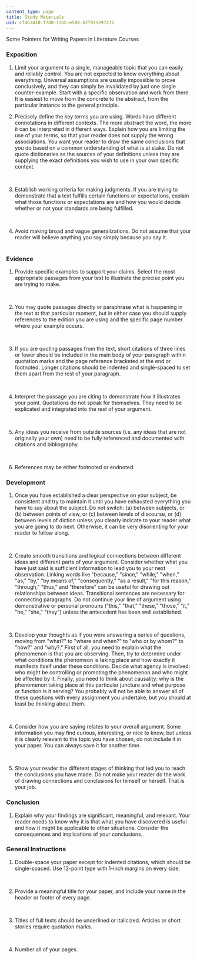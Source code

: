 ```yaml
---
content_type: page
title: Study Materials
uid: cf463418-f7d0-13bb-e588-b2f915297272
---
```


Some Pointers for Writing Papers in Literature Courses

### Exposition

1.  Limit your argument to a single, manageable topic that you can easily and reliably control. You are not expected to know everything about everything. Universal assumptions are usually impossible to prove conclusively, and they can simply be invalidated by just one single counter-example. Start with a specific observation and work from there. It is easiest to move from the concrete to the abstract, from the particular instance to the general principle.  
    
2.  Precisely define the key terms you are using. Words have different connotations in different contexts. The more abstract the word, the more it can be interpreted in different ways. Explain how you are limiting the use of your terms, so that your reader does not supply the wrong associations. You want your reader to draw the same conclusions that you do based on a common understanding of what is at stake. Do not quote dictionaries as the sources of your definitions unless they are supplying the exact definitions you wish to use in your own specific context.  
      
     
3.  Establish working criteria for making judgments. If you are trying to demonstrate that a text fulfills certain functions or expectations, explain what those functions or expectations are and how you would decide whether or not your standards are being fulfilled.  
      
     
4.  Avoid making broad and vague generalizations. Do not assume that your reader will believe anything you say simply because you say it.  
     

### Evidence

1.  Provide specific examples to support your claims. Select the most appropriate passages from your text to illustrate the precise point you are trying to make.  
      
     
2.  You may quote passages directly or paraphrase what is happening in the text at that particular moment, but in either case you should supply references to the edition you are using and the specific page number where your example occurs.  
      
     
3.  If you are quoting passages from the text, short citations of three lines or fewer should be included in the main body of your paragraph within quotation marks and the page reference bracketed at the end or footnoted. Longer citations should be indented and single-spaced to set them apart from the rest of your paragraph.  
      
     
4.  Interpret the passage you are citing to demonstrate how it illustrates your point. Quotations do not speak for themselves. They need to be explicated and integrated into the rest of your argument.  
      
     
5.  Any ideas you receive from outside sources (i.e. any ideas that are not originally your own) need to be fully referenced and documented with citations and bibliography.  
      
     
6.  References may be either footnoted or endnoted.

### Development

1.  Once you have established a clear perspective on your subject, be consistent and try to maintain it until you have exhausted everything you have to say about the subject. Do not switch: (a) between subjects, or (b) between points of view, or (c) between levels of discourse, or (d) between levels of diction unless you clearly indicate to your reader what you are going to do next. Otherwise, it can be very disorienting for your reader to follow along.  
      
     
2.  Create smooth transitions and logical connections between different ideas and different parts of your argument. Consider whether what you have just said is sufficient information to lead you to your next observation. Linking words like "because," "since," "while," "when," "as," "by," "by means of," "consequently," "as a result," "for this reason," "through," "thus," and "therefore" can be useful for drawing out relationships between ideas. Transitional sentences are necessary for connecting paragraphs. Do not continue your line of argument using demonstrative or personal pronouns ("this," "that," "these," "those," "it," "he," "she," "they") unless the antecedent has been well established.  
      
     
3.  Develop your thoughts as if you were answering a series of questions, moving from "what?" to "where and when?" to "who or by whom?" to "how?" and "why?." First of all, you need to explain what the phenomenon is that you are observing. Then, try to determine under what conditions the phenomeon is taking place and how exactly it manifests itself under these conditions. Decide what agency is involved: who might be controlling or promoting the phenomenon and who might be affected by it. Finally, you need to think about causality: why is the phenomenon taking place at this particular juncture and what purpose or function is it serving? You probably will not be able to answer all of these questions with every assignment you undertake, but you should at least be thinking about them.  
      
     
4.  Consider how you are saying relates to your overall argument. Some information you may find curious, interesting, or nice to know, but unless it is clearly relevant to the topic you have chosen, do not include it in your paper. You can always save it for another time.  
      
     
5.  Show your reader the different stages of thinking that led you to reach the conclusions you have made. Do not make your reader do the work of drawing connections and conclusions for himself or herself. That is your job.

### Conclusion

1.  Explain why your findings are significant, meaningful, and relevant. Your reader needs to know why it is that what you have discovered is useful and how it might be applicable to other situations. Consider the consequences and implications of your conclusions.

### General Instructions

1.  Double-space your paper except for indented citations, which should be single-spaced. Use 12-point type with 1-inch margins on every side.  
      
     
2.  Provide a meaningful title for your paper, and include your name in the header or footer of every page.  
      
     
3.  Titles of full texts should be underlined or italicized. Articles or short stories require quotation marks.  
      
     
4.  Number all of your pages.
